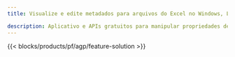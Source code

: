 ```yaml
---
title: Visualize e edite metadados para arquivos do Excel no Windows, Linux e macOS 

description: Aplicativo e APIs gratuitos para manipular propriedades de documentos de arquivos XLS e XLSX
---
```

{{< blocks/products/pf/agp/feature-solution >}} 

